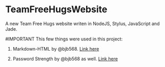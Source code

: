 # TeamFreeHugsWebsite
A new Team Free Hugs website writen in NodeJS, Stylus, JavaScript and Jade.

#IMPORTANT
This few things were used in this project:

1. Markdown-HTML by @bjb568. [Link here](https://github.com/bjb568/Markdown-HTML)

2. Password Strength by @bjb568 as well. [Link here](https://devdoodle.net/dev/31)